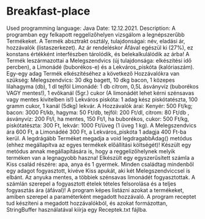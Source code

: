 # Breakfast-place
Used programming language: Java
Date: 12.12.2021.
Description: A programban egy felkapott reggelizőhelyen vizsgálom a legnépszerűbb Termékeket. A Termék absztrakt
osztály, tulajdonságai: név, eladási ár, hozzávalók (listaszerkezet). Az ár rendeléskor Áfával egészül ki (27%), ez
konstans értékként interfészben tárolódik, és belekalkulálódik az árba! A Termék leszármazottai a Melegszendvics
(új tulajdonsága: elkészítési idő percben), a Limonádé (buborékos-e) és a Lekváros_piskóta (kalóriaszám).
Egy-egy adag Termék elkészítéséhez a következő Hozzávalókra van szükség:
Melegszendvics: 30 dkg bagett, 10 dkg bacon, 1 közepes lilahagyma (db), 1 dl tejföl
Limonádé: 1 db citrom, 0,5L ásványvíz (buborékos VAGY mentes!), 1 evőkanál (5gr.) cukor
(A limonádét lehet kérni szénsavas vagy mentes kivitelben is!)
Lekváros piskóta: 1 adag kész piskótatészta, 100 gramm cukor, 1 kanál (5dkg) lekvár.
A Hozzávalók árai:
Kenyér: 500 Ft/kg; bacon: 3000 Ft/kb, hagyma: 50 Ft/db, tejföl: 200 Ft/dl,
citrom: 80 Ft/db , ásványvíz: 200 Ft/l, ha mentes, 150 Ft/l, ha buborékos, cukor: 500 Ft/kg, piskótatészta: 300 Ft,
lekvár: 1000 Ft/üveg (1 üveg 1 kg).
A Melegszendvics ára 600 Ft, a Limonádéé 300 Ft, a Lekváros_piskóta 1 adagja 400 Ft-ba kerül.
A legdrágább Terméket megadja a void legdragabbAdag() metódus (ehhez megállapítva az egyes termékek
előállítási költségét)! Készült egy metódus annak megállapítására is, hogy a reggelizőhelynek melyik terméken van a
legnagyobb haszna!
Elkészült egy egyszerűsített számla a Kiss család részére: apa, anya és 1 gyermek. Minden családtag
mindenből egy adagot fogyasztott, kivéve Kiss apukát, aki két Melegszendviccsel is elbánt. Az anyuka
mentes, a többiek szénsavas limonádét fogyasztottak. A számlán szerepel a fogyasztott ételek tételes
felsorolása és a teljes fogyasztás ára (áfával)!
A program képes listázni azokat a termékeket, amiben szerepel a paraméterként megadott hozzávaló.
A program receptet tud készíteni a megadott hozzávalókból, és azokat formázottan, StringBuffer
használatával kiírja egy Receptek.txt fájlba.
